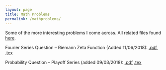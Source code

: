 ```yaml
---
layout: page
title: Math Problems
permalink: /mathproblems/
---
```


<p>Some of the more interesting problems I come across. All related files found <a href="https://github.com/daveveitch/Math">here</a>.</p>
<p>Fourier Series Question – Riemann Zeta Function (Added 11/06/2018): <a href="https://github.com/daveveitch/Math/raw/master/Fourier%20Series%20Question%20-%20Riemann%20Zeta/Fourier_Series.pdf">.pdf</a>, <a href="https://github.com/daveveitch/Math/raw/master/Fourier%20Series%20Question%20-%20Riemann%20Zeta/Fourier_Series.tex">.tex</a></p>
<p>Probability Question – Playoff Series (added 09/03/2018): <a href="https://github.com/daveveitch/Math/raw/master/Probability%20Question%20-%20Playoff%20Series/Playoff_Series.pdf">.pdf</a> <a href="https://github.com/daveveitch/Math/blob/master/Probability%20Question%20-%20Playoff%20Series/Playoff_Series.tex">.tex</a></p>
